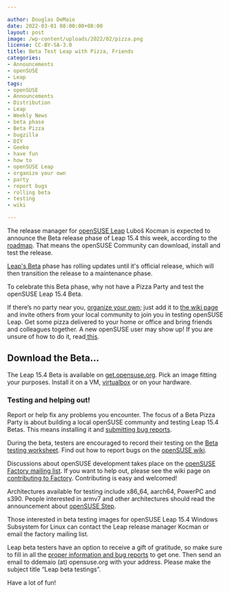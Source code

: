 ```yaml
---

author: Douglas DeMaio
date: 2022-03-01 08:00:00+08:00
layout: post
image: /wp-content/uploads/2022/02/pizza.png
license: CC-BY-SA-3.0
title: Beta Test Leap with Pizza, Friends 
categories:
- Announcements
- openSUSE
- Leap
tags:
- openSUSE
- Announcements
- Distribution
- Leap
- Weekly News
- beta phase
- Beta Pizza
- bugzilla
- DIY
- Geeko
- have fun
- how to
- openSUSE Leap 
- organize your own
- party
- report bugs
- rolling beta
- testing
- wiki

---
```


The release manager for [openSUSE Leap](https://get.opensuse.org) Luboš Kocman is expected to announce the Beta release phase of Leap 15.4 this week, according to the [roadmap](https://en.opensuse.org/openSUSE:Roadmap). That means the openSUSE Community can download, install and test the release.

[Leap's Beta](https://get.opensuse.org/testing/) phase has rolling updates until it's official release, which will then transition the release to a maintenance phase.

To celebrate this Beta phase, why not have a Pizza Party and test the openSUSE Leap 15.4 Beta.

If there’s no party near you, [organize your own](https://en.opensuse.org/openSUSE:BetaPizzaParty#Beta_Pizza_Party); just add it to [the wiki page](https://en.opensuse.org/openSUSE:BetaPizzaParty#Beta_Pizza_Party) and invite others from your local community to join you in testing openSUSE Leap. Get some pizza delivered to your home or office and bring friends and colleagues together. A new openSUSE user may show up! If you are unsure of how to do it, read[ this](https://en.opensuse.org/openSUSE:Launch_party_HOWTO).

## Download the Beta...

The Leap 15.4 Beta is available on [get.opensuse.org](https://get.opensuse.org/testing). Pick an image fitting your purposes. Install it on a VM, [virtualbox](https://www.virtualbox.org) or on your hardware. 

### Testing and helping out!

Report or help fix any problems you encounter. The focus of a Beta Pizza Party is about building a local openSUSE community and testing Leap 15.4 Betas. This means installing it and [submitting bug reports](https://en.opensuse.org/openSUSE:Submitting_bug_reports).

During the beta, testers are encouraged to record their testing on the [Beta testing worksheet](https://docs.google.com/spreadsheets/d/1AGKijKpKiJCB616-bHVoNQuhWHpQLHPWCb3m1p6gXPc/edit?usp=sharing). Find out how to report bugs on the [openSUSE wiki](//en.opensuse.org/openSUSE:Submitting_bug_reports).

Discussions about openSUSE development takes place on the [openSUSE Factory mailing list](https://lists.opensuse.org/archives/).  If you want to help out, please see the wiki page on [contributing to Factory](https://en.opensuse.org/openSUSE:How_to_contribute_to_Factory). Contributing is easy and welcomed!

Architectures available for testing include x86_64, aarch64, PowerPC and s390. People interested in armv7 and other architectures should read the announcement about [openSUSE Step](https://news.opensuse.org/2021/02/11/opensuse-new-project-looks-to-build-sle-on-more-architectures/).

Those interested in beta testing images for openSUSE Leap 15.4 Windows Subsystem for Linux can contact the Leap release manager Kocman or email the factory mailing list.

Leap beta testers have an option to receive a gift of gratitude, so make sure to fill in all the [proper information and bug reports](https://docs.google.com/spreadsheets/d/1AGKijKpKiJCB616-bHVoNQuhWHpQLHPWCb3m1p6gXPc/edit?usp=sharing) to get one. Then send an email to ddemaio (at) opensuse.org with your address. Please make the subject title “Leap beta testings”.

Have a lot of fun!

<meta name="openSUSE, Tumbleweed, Developers, sysadmin, user, Open Source, rolling release, gamers, uperuser, distrowatch, hacker, Linux, Kernel, beta" content="HTML,CSS,XML,JavaScript">
